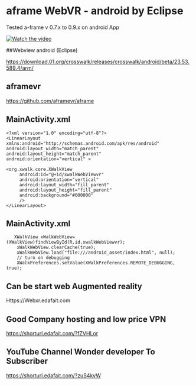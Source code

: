 # aframe WebVR - android by Eclipse


Tested a-frame v 0.7.x to 0.9.x on android App 



[![Watch the video](https://img.youtube.com/vi/vez5Xxkyga4/0.jpg)](https://youtu.be/vez5Xxkyga4)


##Webview android (Eclipse)

https://download.01.org/crosswalk/releases/crosswalk/android/beta/23.53.589.4/arm/


## aframevr
https://github.com/aframevr/aframe


## MainActivity.xml

    <?xml version="1.0" encoding="utf-8"?>
    <LinearLayout xmlns:android="http://schemas.android.com/apk/res/android"
    android:layout_width="match_parent"
    android:layout_height="match_parent"
    android:orientation="vertical" >
    
    <org.xwalk.core.XWalkView
         android:id="@+id/xwalkWebViewvr"
         android:orientation="vertical"
         android:layout_width="fill_parent"
         android:layout_height="fill_parent"
         android:background="#000000"
         />
    </LinearLayout>


## MainActivity.xml

	   XWalkView xWalkWebView=(XWalkView)findViewById(R.id.xwalkWebViewvr);
	 	xWalkWebView.clearCache(true);
		xWalkWebView.load("file:///android_asset/index.html", null);
		// turn on debugging
		XWalkPreferences.setValue(XWalkPreferences.REMOTE_DEBUGGING, true);


## Can be start web Augmented reality
Https://Webxr.edafait.com

## Good Company hosting and low price VPN 
https://shorturl.edafait.com/?fZVHLor 

## YouTube Channel Wonder developer To Subscriber 
https://shorturl.edafait.com/?zuS4kvW
